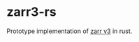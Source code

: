 # zarr3-rs

Prototype implementation of [zarr v3](https://zarr-specs.readthedocs.io/en/latest/v3/core/v3.0.html) in rust.
